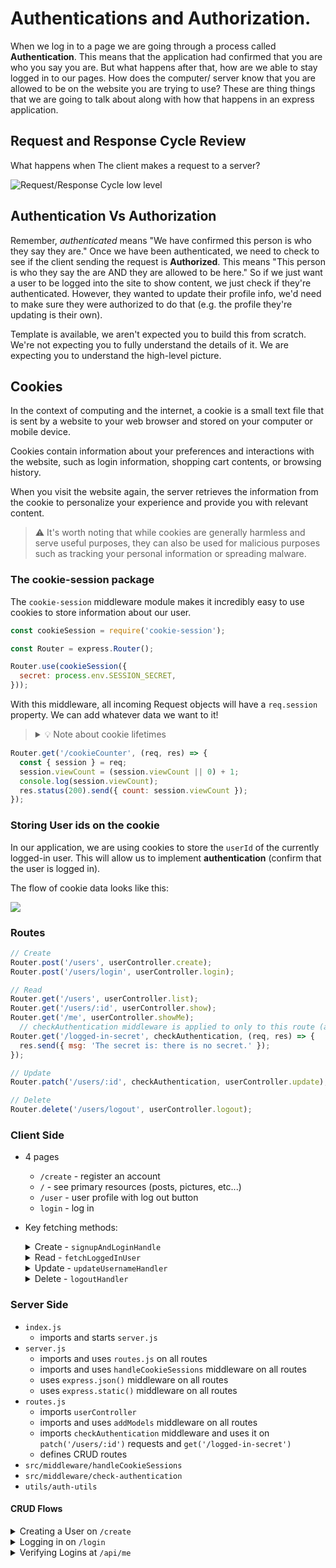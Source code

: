 # Authentications and Authorization.    

When we log in to a page we are going through a process called **Authentication**. This means that the application had confirmed that you are who you say you are. But what happens after that, how are we able to stay logged in to our pages. How does the computer/ server know that you are allowed to be on the website you are trying to use? These are thing things that we are going to talk about along with how that happens in an express application.

## Request and Response Cycle Review

What happens when The client makes a request to a server? 

![Request/Response Cycle low level](https://media.geeksforgeeks.org/wp-content/uploads/20210905091508/ImageOfHTTPRequestResponse-660x374.png)


## Authentication Vs Authorization  

Remember, _authenticated_ means "We have confirmed this person is who they say they are." Once we have been authenticated, we need to check to see if the client sending the request is **Authorized**. This means "This person is who they say the are AND they are allowed to be here." So if we just want a user to be logged into the site to show content, we just check if they're authenticated. However, they wanted to update their profile info, we'd need to make sure they were authorized to do that (e.g. the profile they're updating is their own).

Template is available, we aren't expected you to build this from scratch. We're not expecting you to fully understand the details of it. We are expecting you to understand the high-level picture.

## Cookies

In the context of computing and the internet, a cookie is a small text file that is sent by a website to your web browser and stored on your computer or mobile device. 

Cookies contain information about your preferences and interactions with the website, such as login information, shopping cart contents, or browsing history.

When you visit the website again, the server retrieves the information from the cookie to personalize your experience and provide you with relevant content.

> ⚠️ It's worth noting that while cookies are generally harmless and serve useful purposes, they can also be used for malicious purposes such as tracking your personal information or spreading malware.

### The cookie-session package

The `cookie-session` middleware module makes it incredibly easy to use cookies to store information about our user. 

```js
const cookieSession = require('cookie-session');

const Router = express.Router();

Router.use(cookieSession({
  secret: process.env.SESSION_SECRET,
}));
```

With this middleware, all incoming Request objects will have a `req.session` property. We can add whatever data we want to it!

> <details><summary>💡 Note about cookie lifetimes</summary>
> <br>
> By default, the cookie's lifetime is "session", which means until we close the browser. We like this for now! But in real life you'd set the cookie to expire, and implement an automatic re-auth flow (recreate the cookie right before it expires), but that's too much at this point.
>
> </details>

```js
Router.get('/cookieCounter', (req, res) => {
  const { session } = req;
  session.viewCount = (session.viewCount || 0) + 1;
  console.log(session.viewCount);
  res.status(200).send({ count: session.viewCount });
});
```

### Storing User ids on the cookie

In our application, we are using cookies to store the `userId` of the currently logged-in user. This will allow us to implement **authentication** (confirm that the user is logged in).

The flow of cookie data looks like this:

![](https://raw.githubusercontent.com/The-Marcy-Lab-School/Fall-2022-Curriculum-BMC/1722c72bbf367912de6b38ec1df714c6a59bd3c5/se-unit-7/lesson-11-authentication_authorization/img/cookies-diagram.svg)

### Routes

```js
// Create
Router.post('/users', userController.create);
Router.post('/users/login', userController.login);

// Read
Router.get('/users', userController.list);
Router.get('/users/:id', userController.show);
Router.get('/me', userController.showMe);
  // checkAuthentication middleware is applied to only to this route (and /logged-in-secret)
Router.get('/logged-in-secret', checkAuthentication, (req, res) => {
  res.send({ msg: 'The secret is: there is no secret.' });
});

// Update
Router.patch('/users/:id', checkAuthentication, userController.update);

// Delete
Router.delete('/users/logout', userController.logout);
```

### Client Side

* 4 pages
  * `/create` - register an account
  * `/` - see primary resources (posts, pictures, etc...)
  * `/user` - user profile with log out button
  * `login` - log in
* Key fetching methods:
  <details><summary>Create - <code>signupAndLoginHandle</code></summary>

    * sends a `POST /api/users` request when creating a new user on the `/create` page along with a `username` and `password` from the form.
    * sends a `POST /api/users/login` request when logging in on the `/login` page along with a `username` and `password` from the form.

  </details>

  <details><summary>Read - <code>fetchLoggedInUser</code></summary>

    * sends a `GET /api/me` request which returns a `user` if signed in (the cookie sent to the server has a session id), or `null` if not.
    * sent when hitting the `/` page. If a user is signed in, show the <kbd>Profile</kbd> button in the nav. If not, show the <kbd>Login</kbd> and <kbd>Sign Up</kbd> buttons
    * sent when hitting the `/create` and `/login` pages. If a user is signed in, redirects to `/user`.
    * sent when hitting the `/users` page. If a user is NOT signed in, redirects to `/login`. If a user IS signed it, it uses the returned `user` object to store the `user.id` on the <kbd>Update Username</kbd> form as a `data-user-id` attribute.

  </details>
  <details><summary>Update - <code>updateUsernameHandler</code></summary>

    * sends a `PATCH /api/users/:userId` request along with the updated username.
    * sent when a user presses the <kbd>Update Username</kbd> button from `/user`.
  </details>
  <details><summary>Delete - <code>logoutHandler</code></summary>

    * sends a `DELETE /api/users/logout` request which only returns an error if something went wrong.
    * sent when a user presses the <kbd>Log Out</kbd> button from `/user`.
  </details>
    

### Server Side

* `index.js`
  * imports and starts `server.js`
* `server.js` 
  * imports and uses `routes.js` on all routes
  * imports and uses `handleCookieSessions` middleware on all routes
  * uses `express.json()` middleware on all routes
  * uses `express.static()` middleware on all routes
* `routes.js`
  * imports `userController`
  * imports and uses `addModels` middleware on all routes
  * imports `checkAuthentication` middleware and uses it on `patch('/users/:id')` requests and `get('/logged-in-secret')`
  * defines CRUD routes 
* `src/middleware/handleCookieSessions`
* `src/middleware/check-authentication`
* `utils/auth-utils`

#### CRUD Flows
<details><summary> Creating a User on <code>/create</code></summary>

  * User enters username and password into the form and clicks <kbd>Create User</kdbd>
  * `POST /users` > server > router > `userController.create` > `User.create`
  * The model hashes the password and stores the username and hashed password in the DB
  * A `User` instance is made to nicely package the data (`userInstance.id` and `.username`) and provide methods for interacting directly with that `User` instance (`userInstance.update` and `.isValidPassword`).
  * The controller receives the instance, stores the `userId` on the `session`, and sends the `user` to the client.

</details>
<details><summary>Logging in on <code>/login</code></summary>

  * User enters username and password into the form and clicks <kbd>Log in!</kdbd>
  * `POST /users/login` > server > router > `userController.login` > `User.findByUsername`
  * The model returns the user with the matching username and returns a `User` instance
  * The controller called the `user.isValidPassword` method to verify the input password
  * A `User` instance is made to nicely package the data (`userInstance.id` and `.username`) and provide methods for interacting directly with that `User` instance (`userInstance.update` and `.isValidPassword`)
  * The controller receives the instance, stores the `userId` on the `session`, and sends the `user` to the client.

</details>

<details><summary>Verifying Logins at <code>/api/me</code></summary>

  * 

</details>
